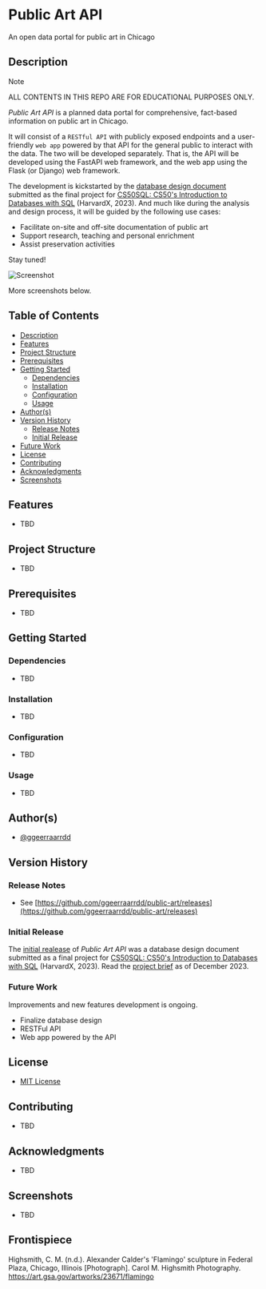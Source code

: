 # Public Art API

An open data portal for public art in Chicago

## Description

> [!NOTE]
> ALL CONTENTS IN THIS REPO ARE FOR EDUCATIONAL PURPOSES ONLY.

_Public Art API_ is a planned data portal for comprehensive, fact-based information on public art in Chicago.

It will consist of a `RESTful API` with publicly exposed endpoints and a user-friendly `web app` powered by that API for the general public to interact with the data. The two will be developed separately. That is, the API will be developed using the FastAPI web framework, and the web app using the Flask (or Django) web framework.

The development is kickstarted by the [database design document](design/DESIGN.md) submitted as the final project for [CS50SQL: CS50's Introduction to Databases with SQL](https://cs50.harvard.edu/sql/2023/)  (HarvardX, 2023). And much like during the analysis and design process, it will be guided by the following use cases:

* Facilitate on-site and off-site documentation of public art
* Support research, teaching and personal enrichment
* Assist preservation activities

Stay tuned!

![Screenshot](docs/flamingo.png)

More screenshots below.

## Table of Contents

* [Description](#description)
* [Features](#features)
* [Project Structure](#project-structure)
* [Prerequisites](#prerequisites)
* [Getting Started](#getting-started)
  * [Dependencies](#dependencies)
  * [Installation](#installation)
  * [Configuration](#configuration)
  * [Usage](#usage)
* [Author(s)](#authors)
* [Version History](#version-history)
  * [Release Notes](#release-notes)
  * [Initial Release](#initial-release)
* [Future Work](#future-work)
* [License](#license)
* [Contributing](#contributing)
* [Acknowledgments](#acknowledgments)
* [Screenshots](#screenshots)

## Features

* TBD

## Project Structure

* TBD

## Prerequisites

* TBD

## Getting Started

### Dependencies

* TBD

### Installation

* TBD

### Configuration

* TBD

### Usage

* TBD

## Author(s)

* [@ggeerraarrdd](https://github.com/ggeerraarrdd/)

## Version History

### Release Notes

* See [https://github.com/ggeerraarrdd/public-art/releases](https://github.com/ggeerraarrdd/public-art/releases)

### Initial Release

The [initial realease](https://github.com/ggeerraarrdd/public-art/releases/tag/v0.1.0) of _Public Art API_ was a database design document submitted as a final project for [CS50SQL: CS50's Introduction to Databases with SQL](https://cs50.harvard.edu/sql/2023/) (HarvardX, 2023). Read the [project brief](https://cs50.harvard.edu/sql/2023/project/) as of December 2023.

### Future Work

Improvements and new features development is ongoing.

* Finalize database design
* RESTFul API
* Web app powered by the API

## License

* [MIT License](https://github.com/ggeerraarrdd/public-art/blob/main/LICENSE)

## Contributing

* TBD

## Acknowledgments

* TBD

## Screenshots

* TBD

## Frontispiece

Highsmith, C. M. (n.d.). Alexander Calder's 'Flamingo' sculpture in Federal Plaza, Chicago, Illinois [Photograph]. Carol M. Highsmith Photography. <https://art.gsa.gov/artworks/23671/flamingo>
